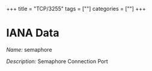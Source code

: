 +++
title = "TCP/3255"
tags = [""]
categories = [""]
+++

# IANA Data

_Name:_ semaphore

_Description:_ Semaphore Connection Port

